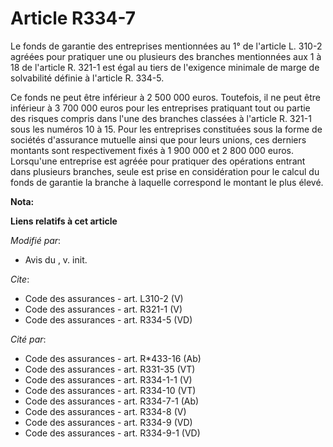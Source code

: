 # Article R334-7

Le fonds de garantie des entreprises mentionnées au 1° de l'article L. 310-2 agréées pour pratiquer une ou plusieurs des
branches mentionnées aux 1 à 18 de l'article R. 321-1 est égal au tiers de l'exigence minimale de marge de solvabilité
définie à l'article R. 334-5. 

Ce fonds ne peut être inférieur à 2 500 000 euros. Toutefois, il ne peut être inférieur à 3 700 000 euros pour les
entreprises pratiquant tout ou partie des risques compris dans l'une des branches classées à l'article R. 321-1 sous les
numéros 10 à 15. Pour les entreprises constituées sous la forme de sociétés d'assurance mutuelle ainsi que pour leurs unions,
ces derniers montants sont respectivement fixés à 1 900 000 et 2 800 000 euros. Lorsqu'une entreprise est agréée pour
pratiquer des opérations entrant dans plusieurs branches, seule est prise en considération pour le calcul du fonds de
garantie la branche à laquelle correspond le montant le plus élevé.

**Nota:**



**Liens relatifs à cet article**

_Modifié par_:

  - Avis du , v. init.

_Cite_:

  - Code des assurances - art. L310-2 (V)
  - Code des assurances - art. R321-1 (V)
  - Code des assurances - art. R334-5 (VD)

_Cité par_:

  - Code des assurances - art. R*433-16 (Ab)
  - Code des assurances - art. R331-35 (VT)
  - Code des assurances - art. R334-1-1 (V)
  - Code des assurances - art. R334-10 (VT)
  - Code des assurances - art. R334-7-1 (Ab)
  - Code des assurances - art. R334-8 (V)
  - Code des assurances - art. R334-9 (VD)
  - Code des assurances - art. R334-9-1 (VD)
